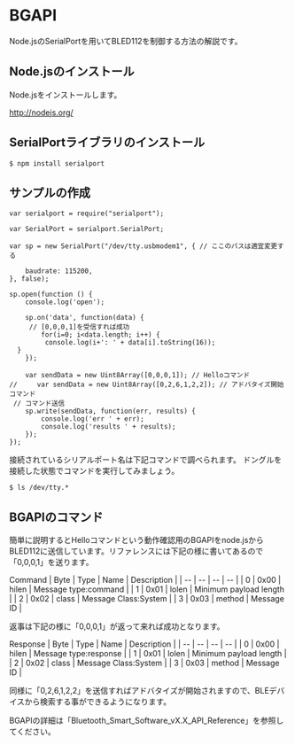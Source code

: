 # BGAPI

Node.jsのSerialPortを用いてBLED112を制御する方法の解説です。

## Node.jsのインストール
Node.jsをインストールします。

http://nodejs.org/

## SerialPortライブラリのインストール
```
$ npm install serialport
```

## サンプルの作成

```
var serialport = require("serialport");
 
var SerialPort = serialport.SerialPort;
 
var sp = new SerialPort("/dev/tty.usbmodem1", { // ここのパスは適宜変更する
 
    baudrate: 115200,
}, false);

sp.open(function () {
    console.log('open');
    
    sp.on('data', function(data) {
     // [0,0,0,1]を受信すれば成功
        for(i=0; i<data.length; i++) {
         console.log(i+': ' + data[i].toString(16));
  }
    });
    
    var sendData = new Uint8Array([0,0,0,1]); // Helloコマンド
//     var sendData = new Uint8Array([0,2,6,1,2,2]); // アドバタイズ開始コマンド
 // コマンド送信
    sp.write(sendData, function(err, results) {
        console.log('err ' + err);
        console.log('results ' + results);
    });
});
```

接続されているシリアルポート名は下記コマンドで調べられます。
ドングルを接続した状態でコマンドを実行してみましょう。

```
$ ls /dev/tty.*
```

## BGAPIのコマンド

簡単に説明するとHelloコマンドという動作確認用のBGAPIをnode.jsからBLED112に送信しています。リファレンスには下記の様に書いてあるので「0,0,0,1」を送ります。

Command
| Byte | Type | Name | Description |
| -- | -- | -- | -- |
| 0 | 0x00 | hilen | Message type:command |
| 1 | 0x01 | lolen | Minimum payload length |
| 2 | 0x02 | class | Message Class:System |
| 3 | 0x03 | method | Message ID |

返事は下記の様に「0,0,0,1」が返って来れば成功となります。

Response
| Byte | Type | Name | Description |
| -- | -- | -- | -- |
| 0 | 0x00 | hilen | Message type:response |
| 1 | 0x01 | lolen | Minimum payload length |
| 2 | 0x02 | class | Message Class:System |
| 3 | 0x03 | method | Message ID |

同様に「0,2,6,1,2,2」を送信すればアドバタイズが開始されますので、BLEデバイスから検索する事ができるようになります。

BGAPIの詳細は「Bluetooth_Smart_Software_vX.X_API_Reference」を参照してください。
